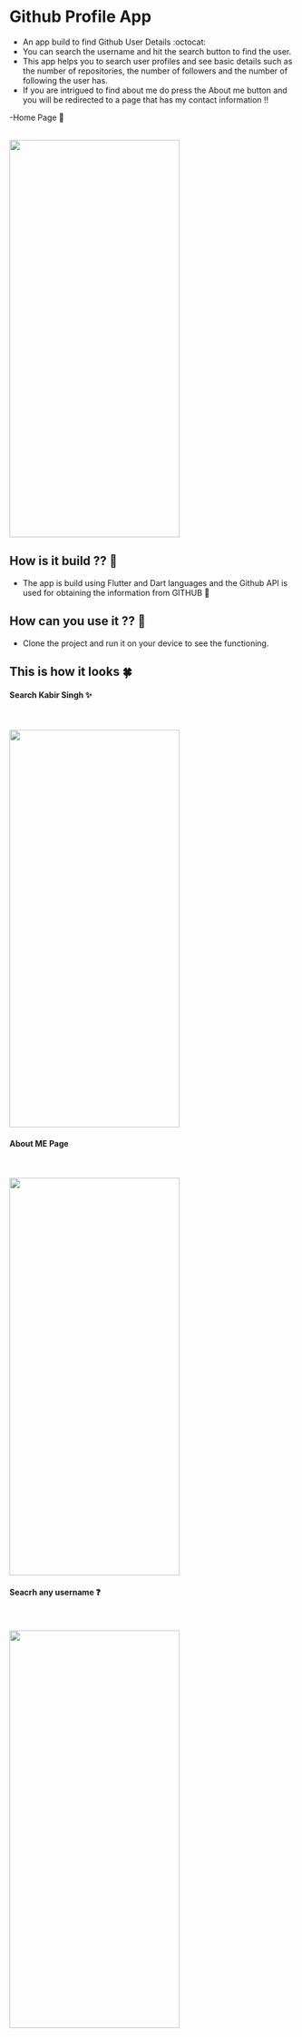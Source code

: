 # Github Profile App 


- An app build to find Github User Details :octocat:
- You can search the username and hit the search button to find the user.
- This app helps you to search user profiles and see basic details such as the number of repositories, the number of followers and the number of following the user has.
- If you are intrigued to find about me do press the About me button and you will be redirected to a page that has my contact information !!

-Home Page 🎊
<br/>
<br/>


<img src="https://user-images.githubusercontent.com/69685373/121414578-69a1a780-c984-11eb-9129-f06e0e9461ca.jpeg" width="300" height="700" align="center">



## How is it build ?? 📱
- The app is build using Flutter and Dart languages and the Github API is used for obtaining the information from GITHUB 📁

## How can you use it ?? 🔔
- Clone the project and run it on your device to see the functioning.

## This is how it looks 🍀

#### Search Kabir Singh ✨
<br/>
<br/>

<img src="https://user-images.githubusercontent.com/69685373/121413950-d5cfdb80-c983-11eb-84ed-44ed6b330491.jpeg" width="300" height="700" align="center">



####  About ME Page 
<br/>
<br/>

<img src="https://user-images.githubusercontent.com/69685373/121413821-b20c9580-c983-11eb-9b31-323e9bc911ce.jpeg" width="300" height="700" align="center">




#### Seacrh any username ❓
<br/>
<br/>

<img src="https://user-images.githubusercontent.com/69685373/121413688-90aba980-c983-11eb-8639-9def04b27280.jpeg" width="300" height="700" align="center">

<br/>
<br/>





